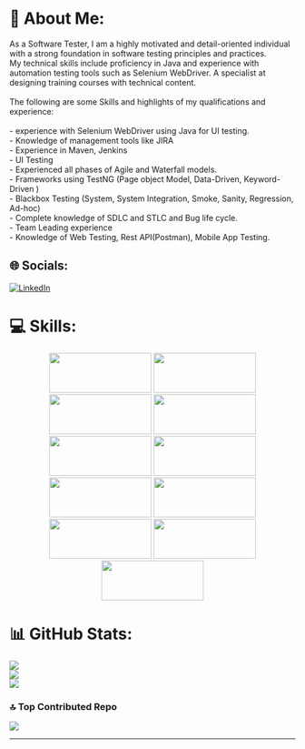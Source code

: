 # 💫 About Me:
As a Software Tester, I am a highly motivated and detail-oriented individual with a strong foundation in software testing principles and practices.<br>My technical skills include proficiency in Java and experience with automation testing tools such as Selenium WebDriver. A specialist at designing training courses with technical content.<br><br>The following are some Skills and highlights of my qualifications and experience:<br><br>- experience with Selenium WebDriver using Java for UI testing.<br>- Knowledge of management tools like JIRA<br>- Experience in Maven, Jenkins<br>- UI Testing<br>- Experienced all phases of Agile and Waterfall models.<br>- Frameworks using TestNG (Page object Model, Data-Driven, Keyword-Driven )<br>- Blackbox Testing (System, System Integration, Smoke, Sanity, Regression, Ad-hoc)<br>- Complete knowledge of SDLC and STLC and Bug life cycle.<br>- Team Leading experience<br>- Knowledge of Web Testing, Rest API(Postman), Mobile App Testing.


## 🌐 Socials:
[![LinkedIn](https://img.shields.io/badge/LinkedIn-%230077B5.svg?logo=linkedin&logoColor=white)](https://linkedin.com/in/https://www.linkedin.com/in/ajay-kumar-itwale/) 

# 💻 Skills:
<p align="center">

<img src="https://www.codespot.org/assets/cover/html.png" width="180" height="70">
<img src="https://www.codespot.org/assets/css.jpg" width="180" height="70">
<img src="https://1000logos.net/wp-content/uploads/2020/09/Java-Logo.png" width="180" height="70">
<img src="https://upload.wikimedia.org/wikipedia/commons/thumb/9/9f/Selenium_logo.svg/2560px-Selenium_logo.png" width="180" height="70" >
<img src="https://w7.pngwing.com/pngs/384/848/png-transparent-mysql-php-database-javascript-ajax-carnifex-blue-text-logo.png" width="180" height="70">
<img src="https://upload.wikimedia.org/wikipedia/commons/c/c2/Postman_%28software%29.png" width="180" height="70">
<img src="https://cdn.icon-icons.com/icons2/2699/PNG/512/atlassian_jira_logo_icon_170512.png" width="180" height="70">
<img src="https://logowik.com/content/uploads/images/maven-apache3537.jpg" width="180" height="70">
<img src="https://e7.pngegg.com/pngimages/640/776/png-clipart-testng-logo-software-testing-software-framework-computer-icons-automation-testing-angle-text.png" width="180" height="70">
<img src="https://logodownload.org/wp-content/uploads/2022/05/linux-logo.png" width="180" height="70">
<img src="https://logowik.com/content/uploads/images/windows-11-new2375.jpg" width="180" height="70">
  </p>

# 📊 GitHub Stats:
![](https://github-readme-stats.vercel.app/api?username=ajaydev7556&theme=dark&hide_border=false&include_all_commits=false&count_private=false)<br/>
![](https://github-readme-streak-stats.herokuapp.com/?user=ajaydev7556&theme=dark&hide_border=false)<br/>
![](https://github-readme-stats.vercel.app/api/top-langs/?username=ajaydev7556&theme=dark&hide_border=false&include_all_commits=false&count_private=false&layout=compact)

### 🔝 Top Contributed Repo
![](https://github-contributor-stats.vercel.app/api?username=ajaydev7556&limit=5&theme=dark&combine_all_yearly_contributions=true)

---

<!-- Proudly created with GPRM ( https://gprm.itsvg.in ) -->

<!--
**Ajaydev7556/Ajaydev7556** is a ✨ _special_ ✨ repository because its `README.md` (this file) appears on your GitHub profile.

Here are some ideas to get you started:

- 🔭 I’m currently working on ...
- 🌱 I’m currently learning ...
- 👯 I’m looking to collaborate on ...
- 🤔 I’m looking for help with ...
- 💬 Ask me about ...
- 📫 How to reach me: ...
- 😄 Pronouns: ...
- ⚡ Fun fact: ...
-->
